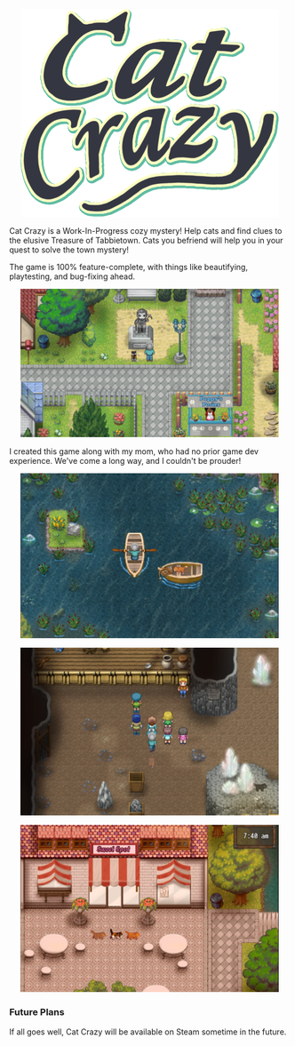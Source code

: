 <p  style="text-align: center;">
	<img src="./img/CatCrazy/crazylogo.png" alt="Cat Crazy" width=465px/>
</p>

Cat Crazy is a Work-In-Progress cozy mystery!  Help cats and find clues to the elusive Treasure of Tabbietown.
Cats you befriend will help you in your quest to solve the town mystery!

The game is 100% feature-complete, with things like beautifying, playtesting, and bug-fixing ahead.

<p  style="text-align: center;">
	<img src="./img/CatCrazy/statue.jpg" alt="player and a cat stand before a statue" width=465px/>
</p>

I created this game along with my mom, who had no prior game dev experience.  We've come a long way, and I couldn't be prouder!

<p  style="text-align: center;">
	<img src="./img/CatCrazy/boat.jpg" alt="player on one boat approaches cat in another" width=465px/>
</p>

<p  style="text-align: center;">
	<img src="./img/CatCrazy/cave.jpg" alt="a crowd of people tour a cavern" width=465px/>
</p>

<p  style="text-align: center;">
	<img src="./img/CatCrazy/cats.jpg" alt="three cats run through town" width=465px/>
</p>

### Future Plans

If all goes well, Cat Crazy will be available on Steam sometime in the future.
